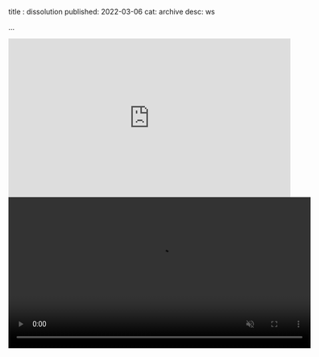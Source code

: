 title : dissolution
published: 2022-03-06
cat: archive
desc: ws

...

<iframe width="560" height="315" src="https://www.youtube.com/embed/2O3lgOpUFf4?autoplay=1" allow='autoplay' frameborder="0" allowfullscreen></iframe>

<video autoplay muted width="600" height=auto>
    <source src="https://www.youtube.com/embed/2O3lgOpUFf4?autoplay=1" type="video/mp4" />
</video>
